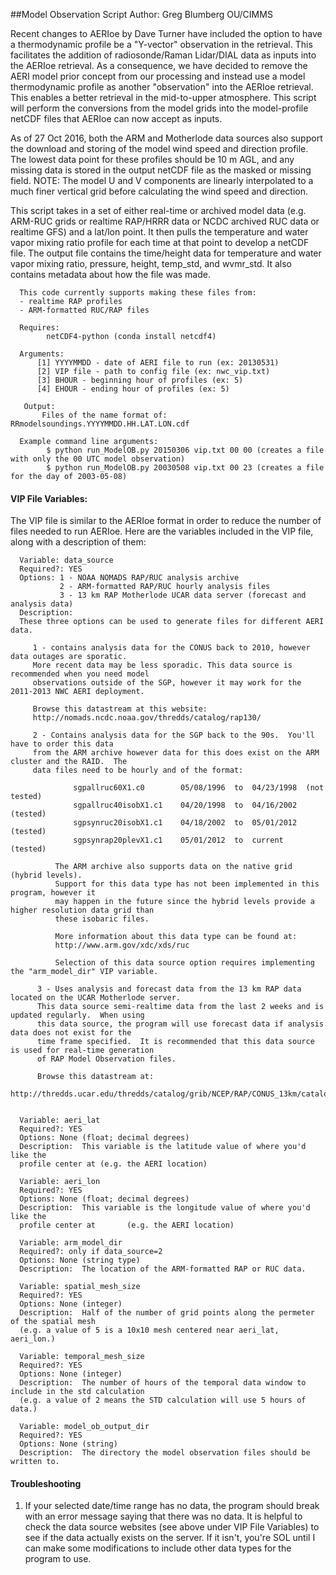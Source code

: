 ##Model Observation Script
Author: Greg Blumberg OU/CIMMS

Recent changes to AERIoe by Dave Turner have included the option to have a thermodynamic profile be a "Y-vector" observation in the retrieval.  This facilitates the addition of radiosonde/Raman Lidar/DIAL data as inputs into the AERIoe retrieval.  As a consequence, we have decided to remove the AERI model prior concept from our processing and instead use a model thermodynamic profile as another "observation" into the AERIoe retrieval.  This enables a better retrieval in the mid-to-upper atmosphere.  This script will perform the conversions from the model grids into the model-profile netCDF files that AERIoe can now accept as inputs. 

As of 27 Oct 2016, both the ARM and Motherlode data sources also support the download and storing of the model wind speed and direction profile.  The lowest data point for these profiles should be 10 m AGL, and any missing data is stored in the output netCDF file as the masked or missing field.  NOTE: The model U and V components are linearly interpolated to a much finer vertical grid before calculating the wind speed and direction.

This script takes in a set of either real-time or archived model data (e.g. ARM-RUC grids or realtime RAP/HRRR data or NCDC archived RUC data or realtime GFS) and a lat/lon point.  It then pulls the temperature and water vapor mixing ratio profile for each time at that point to develop a netCDF file.  The output file contains the time/height data for temperature and water vapor mixing ratio, pressure, height, temp_std, and wvmr_std. It also contains metadata about how the file was made.

      This code currently supports making these files from:
      - realtime RAP profiles
      - ARM-formatted RUC/RAP files

      Requires:
            netCDF4-python (conda install netcdf4)

      Arguments:
          [1] YYYYMMDD - date of AERI file to run (ex: 20130531)
          [2] VIP file - path to config file (ex: nwc_vip.txt)
          [3] BHOUR - beginning hour of profiles (ex: 5)
          [4] EHOUR - ending hour of profiles (ex: 5)

       Output:
           Files of the name format of: RRmodelsoundings.YYYYMMDD.HH.LAT.LON.cdf

      Example command line arguments:
            $ python run_ModelOB.py 20150306 vip.txt 00 00 (creates a file with only the 00 UTC model observation)
            $ python run_ModelOB.py 20030508 vip.txt 00 23 (creates a file for the day of 2003-05-08)

#### VIP File Variables:

The VIP file is similar to the AERIoe format in order to reduce the number of files needed to run AERIoe.
Here are the variables included in the VIP file, along with a description of them:
   
      Variable: data_source
      Required?: YES
      Options: 1 - NOAA NOMADS RAP/RUC analysis archive
               2 - ARM-formatted RAP/RUC hourly analysis files
               3 - 13 km RAP Motherlode UCAR data server (forecast and analysis data)
      Description:
      These three options can be used to generate files for different AERI data.
      
         1 - contains analysis data for the CONUS back to 2010, however data outages are sporatic.  
         More recent data may be less sporadic. This data source is recommended when you need model 
         observations outside of the SGP, however it may work for the 2011-2013 NWC AERI deployment.
         
         Browse this datastream at this website:
         http://nomads.ncdc.noaa.gov/thredds/catalog/rap130/
      
         2 - Contains analysis data for the SGP back to the 90s.  You'll have to order this data 
         from the ARM archive however data for this does exist on the ARM cluster and the RAID.  The
         data files need to be hourly and of the format:
      
                  sgpallruc60X1.c0        05/08/1996  to  04/23/1998  (not tested)
                  sgpallruc40isobX1.c1    04/20/1998  to  04/16/2002  (tested)
                  sgpsynruc20isobX1.c1    04/18/2002  to  05/01/2012  (tested)
                  sgpsynrap20plevX1.c1    05/01/2012  to  current     (tested)
      
              The ARM archive also supports data on the native grid (hybrid levels).
              Support for this data type has not been implemented in this program, however it
              may happen in the future since the hybrid levels provide a higher resolution data grid than
              these isobaric files.
              
              More information about this data type can be found at:
              http://www.arm.gov/xdc/xds/ruc
      
              Selection of this data source option requires implementing the "arm_model_dir" VIP variable.
      
          3 - Uses analysis and forecast data from the 13 km RAP data located on the UCAR Motherlode server.
          This data source semi-realtime data from the last 2 weeks and is updated regularly.  When using
          this data source, the program will use forecast data if analysis data does not exist for the
          time frame specified.  It is recommended that this data source is used for real-time generation
          of RAP Model Observation files.  
          
          Browse this datastream at:
          http://thredds.ucar.edu/thredds/catalog/grib/NCEP/RAP/CONUS_13km/catalog.html
      
      
      Variable: aeri_lat
      Required?: YES
      Options: None (float; decimal degrees)
      Description:  This variable is the latitude value of where you'd like the 
      profile center at (e.g. the AERI location)
      
      Variable: aeri_lon
      Required?: YES
      Options: None (float; decimal degrees)
      Description:  This variable is the longitude value of where you'd like the 
      profile center at       (e.g. the AERI location)
      
      Variable: arm_model_dir
      Required?: only if data_source=2
      Options: None (string type)
      Description:  The location of the ARM-formatted RAP or RUC data.
      
      Variable: spatial_mesh_size
      Required?: YES
      Options: None (integer)
      Description:  Half of the number of grid points along the permeter of the spatial mesh 
      (e.g. a value of 5 is a 10x10 mesh centered near aeri_lat, aeri_lon.)
      
      Variable: temporal_mesh_size
      Required?: YES
      Options: None (integer)
      Description:  The number of hours of the temporal data window to include in the std calculation 
      (e.g. a value of 2 means the STD calculation will use 5 hours of data.)
      
      Variable: model_ob_output_dir
      Required?: YES
      Options: None (string)
      Description:  The directory the model observation files should be written to.
      
#### Troubleshooting

1. If your selected date/time range has no data, the program should break with an error message saying that there was no data.  It is helpful to check the data source websites (see above under VIP File Variables) to see if the data actually exists on the server.  If it isn't, you're SOL until I can make some modifications to include other data types for the program to use.
